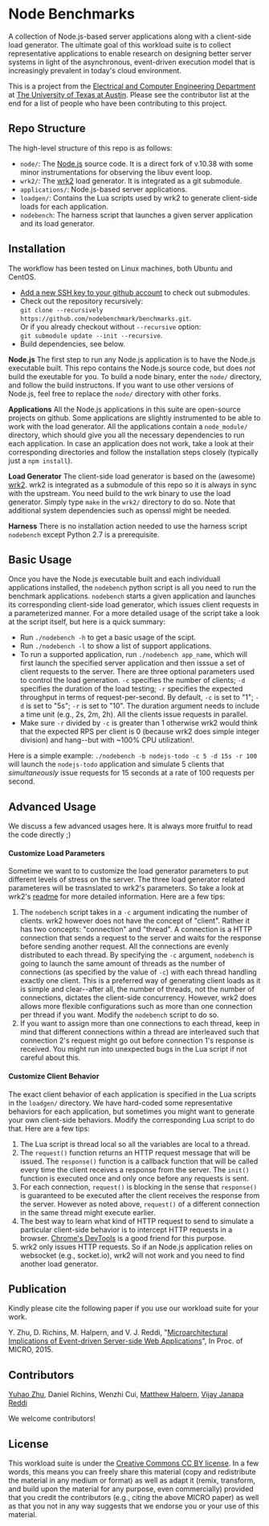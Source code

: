 # Node Benchmarks
A collection of Node.js-based server applications along with a client-side load generator. The ultimate goal of this workload suite is to collect representative applications to enable research on designing better server systems in light of the asynchronous, event-driven execution model that is increasingly prevalent in today's cloud environment.

This is a project from the [Electrical and Computer Engineering Department](http://www.ece.utexas.edu/) at [The University of Texas at Austin](http://www.utexas.edu/). Please see the contributor list at the end for a list of people who have been contributing to this project.

## Repo Structure
The high-level structure of this repo is as follows:

* `node/`: The [Node.js](https://github.com/nodejs/node) source code. It is a direct fork of v.10.38 with some minor instrumentations for observing the libuv event loop.
* `wrk2/`: The [wrk2](https://github.com/giltene/wrk2) load generator. It is integrated as a git submodule.
* `applications/`: Node.js-based server applications.
* `loadgen/`: Contains the Lua scripts used by wrk2 to generate client-side loads for each application.
* `nodebench`: The harness script that launches a given server application and its load generator.

## Installation
The workflow has been tested on Linux machines, both Ubuntu and CentOS.

* [Add a new SSH key to your github account]() to check out submodules.
* Check out the repository recursively:<br>
`git clone --recursively https://github.com/nodebenchmark/benchmarks.git`.<br>
Or if you already checkout without `--recursive` option:<br>
`git submodule update --init --recursive`.
* Build dependencies, see below.

**Node.js** The first step to run any Node.js application is to have the Node.js executable built. This repo contains the Node.js source code, but does *not* build the exeutable for you. To build a node binary, enter the `node/` directory, and follow the build instructons. If you want to use other versions of Node.js, feel free to replace the `node/` directory with other forks.

**Applications** All the Node.js applications in this suite are open-source projects on github. Some applications are slightly instrumented to be able to work with the load generator. All the applications contain a `node_module/` directory, which should give you all the necessary dependencies to run each application. In case an application does not work, take a look at their corresponding directories and follow the installation steps closely (typically just a `npm install`).

**Load Generator** The client-side load generator is based on the (awesome) [wrk2](https://github.com/giltene/wrk2). wrk2 is integrated as a submodule of this repo so it is always in sync with the upstream. You need build to the wrk binary to use the load generator. Simply type `make` in the `wrk2/` directory to do so. Note that additional system dependencies such as openssl might be needed.

**Harness** There is no installation action needed to use the harness script `nodebench` except Python 2.7 is a prerequisite.

## Basic Usage
Once you have the Node.js executable built and each individuall applications installed, the `nodebench` python script is all you need to run the benchmark applications. `nodebench` starts a given application and launches its corresponding client-side load generator, which issues client requests in a parameterized manner. For a more detailed usage of the script take a look at the script itself, but here is a quick summary:
* Run `./nodebench -h` to get a basic usage of the scipt.
* Run `./nodebench -l` to show a list of support applications.
* To run a supported application, run `./nodebench app_name`, which will first launch the specified server application and then isssue a set of client requests to the server. There are three optional parameters used to control the load generation. `-c` specifies the number of clients; `-d` specifies the duration of the load testing; `-r` specifies the expected throughput in terms of request-per-second. By default, `-c` is set to "1"; `-d` is set to "5s"; `-r` is set to "10". The duration argument needs to include a time unit (e.g., 2s, 2m, 2h). All the clients issue requests in parallel.
* Make sure `-r` divided by `-c` is greater than 1 otherwise wrk2 would think that the expected RPS per client is 0 (because wrk2 does simple integer division) and hang--but with ~100% CPU utilization!.

Here is a simple example: `./nodebench -b nodejs-todo -c 5 -d 15s -r 100` will launch the `nodejs-todo` application and simulate 5 clients that *simultaneously* issue requests for 15 seconds at a rate of 100 requests per second.

## Advanced Usage

We discuss a few advanced usages here. It is always more fruitful to read the code directly ;)

#### Customize Load Parameters
Sometime we want to to customize the load generator parameters to put different levels of stress on the server. The three load generator related parameteres will be trasnslated to wrk2's parameters. So take a look at wrk2's [readme](https://github.com/giltene/wrk2/tree/c4250acb6921c13f8dccfc162d894bd7135a2979) for more detailed information. Here are a few tips:

1. The `nodebench` script takes in a `-c` argument indicating the number of clients. wrk2 however does not have the concept of "client". Rather it has two concepts: "connection" and "thread". A connection is a HTTP connection that sends a request to the server and waits for the response before sending another request. All the connections are evenly distributed to each thread. By specifying the `-c` argument, `nodebench` is going to launch the same amount of threads as the number of connections (as specified by the value of `-c`) with each thread handling exactly one client. This is a preferred way of generating client loads as it is simple and clear--after all, the number of threads, not the number of connections, dictates the client-side concurrency. However, wrk2 does allows more flexible configurations such as more than one connection per thread if you want. Modify the `nodebench` script to do so.
2. If you want to assign more than one connections to each thread, keep in mind that different connections within a thread are interleaved such that connection 2's request might go out before connection 1's response is received. You might run into unexpected bugs in the Lua script if not careful about this.

#### Customize Client Behavior
The exact client behavior of each application is specified in the Lua scripts in the `loadgen/` directory. We have hard-coded some representative behaviors for each application, but sometimes you might want to generate your own client-side behaviors. Modify the corresponding Lua script to do that. Here are a few tips:

1. The Lua script is thread local so all the variables are local to a thread.
2. The `request()` function returns an HTTP request message that will be issued. The `response()` function is a callback function that will be called every time the client receives a response from the server. The `init()` function is executed once and only once before any requests is sent.
3. For each connection, `request()` is blocking in the sense that `response()` is guaranteed to be executed after the client receives the response from the server. However as noted above, `request()` of a different connection in the same thread might execute earlier.
4. The best way to learn what kind of HTTP request to send to simulate a particular client-side behavior is to intercept HTTP requests in a browser. [Chrome's DevTools](https://developer.chrome.com/devtools/docs/network) is a good friend for this purpose.
5. wrk2 only issues HTTP requests. So if an Node.js application relies on websocket (e.g., socket.io), wrk2 will not work and you need to find another load generator.

## Publication
Kindly please cite the following paper if you use our workload suite for your work.

Y. Zhu, D. Richins, M. Halpern, and V. J. Reddi, "[Microarchitectural Implications of Event-driven Server-side Web Applications](http://yuhaozhu.com/pubs/micro15.pdf)", In Proc. of MICRO, 2015.

## Contributors
[Yuhao Zhu](http://yuhaozhu.com/), Daniel Richins, Wenzhi Cui, [Matthew Halpern](http://matthewhalpern.com/), [Vijay Janapa Reddi](http://3nity.io/~vj/)

We welcome contributors!

## License
This workload suite is under the [Creative Commons CC BY license](https://creativecommons.org/licenses/by/4.0/). In a few words, this means you can freely share this material (copy and redistribute the material in any medium or format) as well as adapt it (remix, transform, and build upon the material for any purpose, even commercially) provided that you credit the contributors (e.g., citing the above MICRO paper) as well as that you not in any way suggests that we endorse you or your use of this material.
